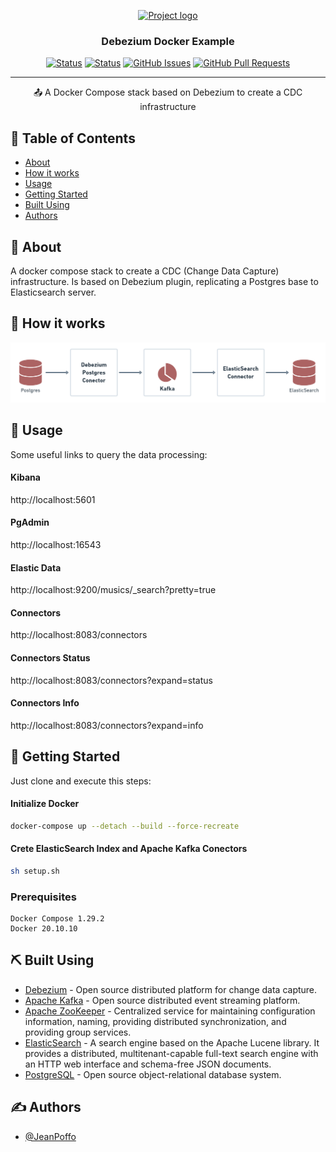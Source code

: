<p align="center">
  <a href="" rel="noopener">
 <img width=200px height=200px src="https://avatars.githubusercontent.com/u/11964329?s=200&v=4" alt="Project logo"></a>
</p>

<h3 align="center">Debezium Docker Example</h3>

<div align="center">

[![Status](https://img.shields.io/badge/version-1.0-blue)]()
[![Status](https://img.shields.io/badge/status-active-success.svg)]()
[![GitHub Issues](https://img.shields.io/github/issues/JeanPoffo/debezium-docker-example.svg)](https://github.com/JeanPoffo/debezium-docker-example/issues)
[![GitHub Pull Requests](https://img.shields.io/github/issues-pr/JeanPoffo/debezium-docker-example.svg)](https://github.com/JeanPoffo/debezium-docker-example/pulls)

</div>

---

<p align="center"> 📤 A Docker Compose stack based on Debezium to create a CDC infrastructure
    <br> 
</p>


## 📝 Table of Contents

- [About](#about)
- [How it works](#working)
- [Usage](#usage)
- [Getting Started](#getting_started)
- [Built Using](#built_using)
- [Authors](#authors)

## 🧐 About <a name = "about"></a>

A docker compose stack to create a CDC (Change Data Capture) infrastructure. Is based on Debezium plugin, replicating a Postgres base to Elasticsearch server.

## 💭 How it works <a name = "working"></a>

<p align="center">
 <img src="diagram.png" alt="Project Diagram">
</p>

## 🎈 Usage <a name = "usage"></a>

Some useful links to query the data processing:

#### Kibana

http://localhost:5601

#### PgAdmin

http://localhost:16543

#### Elastic Data

http://localhost:9200/musics/_search?pretty=true

#### Connectors

http://localhost:8083/connectors

#### Connectors Status

http://localhost:8083/connectors?expand=status

#### Connectors Info

http://localhost:8083/connectors?expand=info

## 🏁 Getting Started <a name = "getting_started"></a>

Just clone and execute this steps:

#### Initialize Docker

```bash
docker-compose up --detach --build --force-recreate
```

#### Crete ElasticSearch Index and Apache Kafka Conectors

```bash
sh setup.sh
```

### Prerequisites

```
Docker Compose 1.29.2
Docker 20.10.10
```

## ⛏️ Built Using <a name = "built_using"></a>

- [Debezium](https://debezium.io/) - Open source distributed platform for change data capture.
- [Apache Kafka](https://kafka.apache.org/) - Open source distributed event streaming platform.
- [Apache ZooKeeper](https://zookeeper.apache.org/) - Centralized service for maintaining configuration information, naming, providing distributed synchronization, and providing group services.
- [ElasticSearch](https://www.elastic.co/pt/what-is/elasticsearch/) - A search engine based on the Apache Lucene library. It provides a distributed, multitenant-capable full-text search engine with an HTTP web interface and schema-free JSON documents.
- [PostgreSQL](https://www.postgresql.org/) - Open source object-relational database system.

## ✍️ Authors <a name = "authors"></a>

- [@JeanPoffo](https://github.com/JeanPoffo)